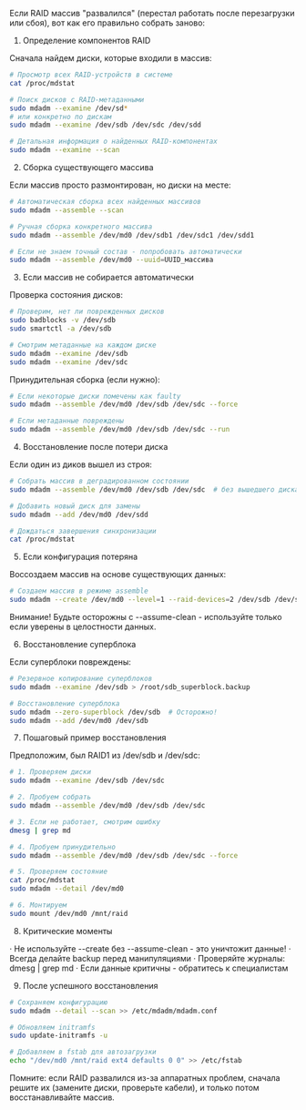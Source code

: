 Если RAID массив "развалился" (перестал работать после перезагрузки или сбоя), вот как его правильно собрать заново:

1. Определение компонентов RAID

Сначала найдем диски, которые входили в массив:

```bash
# Просмотр всех RAID-устройств в системе
cat /proc/mdstat

# Поиск дисков с RAID-метаданными
sudo mdadm --examine /dev/sd*
# или конкретно по дискам
sudo mdadm --examine /dev/sdb /dev/sdc /dev/sdd

# Детальная информация о найденных RAID-компонентах
sudo mdadm --examine --scan
```

2. Сборка существующего массива

Если массив просто размонтирован, но диски на месте:

```bash
# Автоматическая сборка всех найденных массивов
sudo mdadm --assemble --scan

# Ручная сборка конкретного массива
sudo mdadm --assemble /dev/md0 /dev/sdb1 /dev/sdc1 /dev/sdd1

# Если не знаем точный состав - попробовать автоматически
sudo mdadm --assemble /dev/md0 --uuid=UUID_массива
```

3. Если массив не собирается автоматически

Проверка состояния дисков:

```bash
# Проверим, нет ли поврежденных дисков
sudo badblocks -v /dev/sdb
sudo smartctl -a /dev/sdb

# Смотрим метаданные на каждом диске
sudo mdadm --examine /dev/sdb
sudo mdadm --examine /dev/sdc
```

Принудительная сборка (если нужно):

```bash
# Если некоторые диски помечены как faulty
sudo mdadm --assemble /dev/md0 /dev/sdb /dev/sdc --force

# Если метаданные повреждены
sudo mdadm --assemble /dev/md0 /dev/sdb /dev/sdc --run
```

4. Восстановление после потери диска

Если один из диков вышел из строя:

```bash
# Собрать массив в деградированном состоянии
sudo mdadm --assemble /dev/md0 /dev/sdb /dev/sdc  # без вышедшего диска

# Добавить новый диск для замены
sudo mdadm --add /dev/md0 /dev/sdd

# Дождаться завершения синхронизации
cat /proc/mdstat
```

5. Если конфигурация потеряна

Воссоздаем массив на основе существующих данных:

```bash
# Создаем массив в режиме assemble
sudo mdadm --create /dev/md0 --level=1 --raid-devices=2 /dev/sdb /dev/sdc --assume-clean
```

Внимание! Будьте осторожны с --assume-clean - используйте только если уверены в целостности данных.

6. Восстановление суперблока

Если суперблоки повреждены:

```bash
# Резервное копирование суперблоков
sudo mdadm --examine /dev/sdb > /root/sdb_superblock.backup

# Восстановление суперблока
sudo mdadm --zero-superblock /dev/sdb  # Осторожно!
sudo mdadm --add /dev/md0 /dev/sdb
```

7. Пошаговый пример восстановления

Предположим, был RAID1 из /dev/sdb и /dev/sdc:

```bash
# 1. Проверяем диски
sudo mdadm --examine /dev/sdb /dev/sdc

# 2. Пробуем собрать
sudo mdadm --assemble /dev/md0 /dev/sdb /dev/sdc

# 3. Если не работает, смотрим ошибку
dmesg | grep md

# 4. Пробуем принудительно
sudo mdadm --assemble /dev/md0 /dev/sdb /dev/sdc --force

# 5. Проверяем состояние
cat /proc/mdstat
sudo mdadm --detail /dev/md0

# 6. Монтируем
sudo mount /dev/md0 /mnt/raid
```

8. Критические моменты

· Не используйте --create без --assume-clean - это уничтожит данные!
· Всегда делайте backup перед манипуляциями
· Проверяйте журналы: dmesg | grep md
· Если данные критичны - обратитесь к специалистам

9. После успешного восстановления

```bash
# Сохраняем конфигурацию
sudo mdadm --detail --scan >> /etc/mdadm/mdadm.conf

# Обновляем initramfs
sudo update-initramfs -u

# Добавляем в fstab для автозагрузки
echo "/dev/md0 /mnt/raid ext4 defaults 0 0" >> /etc/fstab
```

Помните: если RAID развалился из-за аппаратных проблем, сначала решите их (замените диски, проверьте кабели), и только потом восстанавливайте массив.